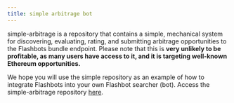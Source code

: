 ```yaml
---
title: simple arbitrage bot
---
```

simple-arbitrage is a repository that contains a simple, mechanical system for discovering, evaluating, rating, and submitting arbitrage opportunities to the Flashbots bundle endpoint. Please note that this is **very unlikely to be profitable, as many users have access to it, and it is targeting well-known Ethereum opportunities.**

We hope you will use the simple repository as an example of how to integrate Flashbots into your own Flashbot searcher (bot). Access the simple-arbitrage repository [here](https://github.com/flashbots/simple-arbitrage).
